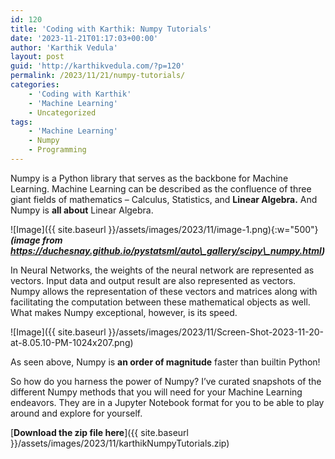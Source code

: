 ```yaml
---
id: 120
title: 'Coding with Karthik: Numpy Tutorials'
date: '2023-11-21T01:17:03+00:00'
author: 'Karthik Vedula'
layout: post
guid: 'http://karthikvedula.com/?p=120'
permalink: /2023/11/21/numpy-tutorials/
categories:
    - 'Coding with Karthik'
    - 'Machine Learning'
    - Uncategorized
tags:
    - 'Machine Learning'
    - Numpy
    - Programming
---
```


Numpy is a Python library that serves as the backbone for Machine Learning. Machine Learning can be described as the confluence of three giant fields of mathematics – Calculus, Statistics, and **Linear Algebra.** And Numpy is **all about** Linear Algebra.

![Image]({{ site.baseurl }}/assets/images/2023/11/image-1.png){:w="500"}
_**(image from https://duchesnay.github.io/pystatsml/auto\_gallery/scipy\_numpy.html)**_

In Neural Networks, the weights of the neural network are represented as vectors. Input data and output result are also represented as vectors. Numpy allows the representation of these vectors and matrices along with facilitating the computation between these mathematical objects as well. What makes Numpy exceptional, however, is its speed.

![Image]({{ site.baseurl }}/assets/images/2023/11/Screen-Shot-2023-11-20-at-8.05.10-PM-1024x207.png)

As seen above, Numpy is **an order of magnitude** faster than builtin Python!

So how do you harness the power of Numpy? I’ve curated snapshots of the different Numpy methods that you will need for your Machine Learning endeavors. They are in a Jupyter Notebook format for you to be able to play around and explore for yourself.

[**Download the zip file here**]({{ site.baseurl }}/assets/images/2023/11/karthikNumpyTutorials.zip)
